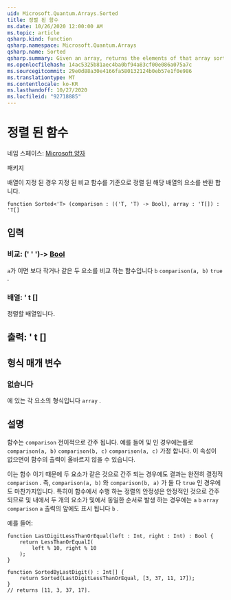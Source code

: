 ```yaml
---
uid: Microsoft.Quantum.Arrays.Sorted
title: 정렬 된 함수
ms.date: 10/26/2020 12:00:00 AM
ms.topic: article
qsharp.kind: function
qsharp.namespace: Microsoft.Quantum.Arrays
qsharp.name: Sorted
qsharp.summary: Given an array, returns the elements of that array sorted by a given comparison function.
ms.openlocfilehash: 14ac5325b81aec4ba0bf94a83cf00e086a075a7c
ms.sourcegitcommit: 29e0d88a30e4166fa580132124b0eb57e1f0e986
ms.translationtype: MT
ms.contentlocale: ko-KR
ms.lasthandoff: 10/27/2020
ms.locfileid: "92718885"
---
```

# <a name="sorted-function"></a>정렬 된 함수

네임 스페이스: [Microsoft 양자](xref:Microsoft.Quantum.Arrays)

패키지 [](https://nuget.org/packages/)


배열이 지정 된 경우 지정 된 비교 함수를 기준으로 정렬 된 해당 배열의 요소를 반환 합니다.

```qsharp
function Sorted<'T> (comparison : (('T, 'T) -> Bool), array : 'T[]) : 'T[]
```


## <a name="input"></a>입력

### <a name="comparison--tt---bool"></a>비교: (' ' ')-> [Bool](xref:microsoft.quantum.lang-ref.bool)

`a`가 이면 보다 작거나 같은 두 요소를 비교 하는 함수입니다 `b` `comparison(a, b)` `true` .


### <a name="array--t"></a>배열: ' t []

정렬할 배열입니다.



## <a name="output--t"></a>출력: ' t []



## <a name="type-parameters"></a>형식 매개 변수

### <a name="t"></a>없습니다

에 있는 각 요소의 형식입니다 `array` .

## <a name="remarks"></a>설명

함수는 `comparison` 전이적으로 간주 됩니다. 예를 들어 및 인 경우에는를로 `comparison(a, b)` `comparison(b, c)` `comparison(a, c)` 가정 합니다. 이 속성이 없으면이 함수의 출력이 올바르지 않을 수 있습니다.

이는 함수 이기 때문에 두 요소가 같은 것으로 간주 되는 경우에도 결과는 완전히 결정적 `comparison` . 즉, `comparison(a, b)` 와 `comparison(b, a)` 가 둘 다 `true` 인 경우에도 마찬가지입니다.
특히이 함수에서 수행 하는 정렬의 안정성은 안정적인 것으로 간주 되므로 및 내에서 두 개의 요소가 및에서 동일한 순서로 발생 하는 경우에는 `a` `b` `array` `comparison` `a` 출력의 앞에도 표시 됩니다 `b` .

예를 들어:

```Q#
function LastDigitLessThanOrEqual(left : Int, right : Int) : Bool {
    return LessThanOrEqualI(
        left % 10, right % 10
    );
}

function SortedByLastDigit() : Int[] {
    return Sorted(LastDigitLessThanOrEqual, [3, 37, 11, 17]);
}
// returns [11, 3, 37, 17].
```